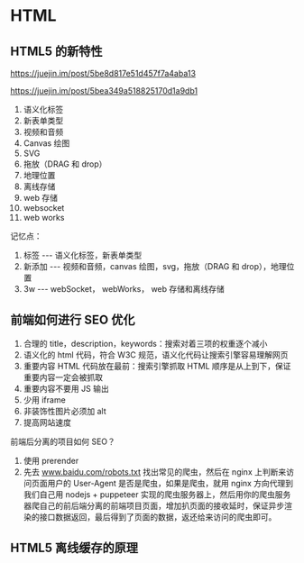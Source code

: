 # HTML

## HTML5 的新特性

https://juejin.im/post/5be8d817e51d457f7a4aba13

https://juejin.im/post/5bea349a518825170d1a9db1

1. 语义化标签
2. 新表单类型
3. 视频和音频
4. Canvas 绘图
5. SVG
6. 拖放（DRAG 和 drop）
7. 地理位置
8. 离线存储
9. web 存储
10. websocket
11. web works

记忆点：

1. 标签 --- 语义化标签，新表单类型
2. 新添加 --- 视频和音频，canvas 绘图，svg，拖放（DRAG 和 drop），地理位置
3. 3w --- webSocket， webWorks， web 存储和离线存储

## 前端如何进行 SEO 优化

1. 合理的 title，description，keywords：搜索对着三项的权重逐个减小
2. 语义化的 html 代码，符合 W3C 规范，语义化代码让搜索引擎容易理解网页
3. 重要内容 HTML 代码放在最前：搜索引擎抓取 HTML 顺序是从上到下，保证重要内容一定会被抓取
4. 重要内容不要用 JS 输出
5. 少用 iframe
6. 非装饰性图片必须加 alt
7. 提高网站速度

前端后分离的项目如何 SEO？

1. 使用 prerender
2. 先去 www.baidu.com/robots.txt 找出常见的爬虫，然后在 nginx 上判断来访问页面用户的 User-Agent 是否是爬虫，如果是爬虫，就用 nginx 方向代理到我们自己用 nodejs + puppeteer 实现的爬虫服务器上，然后用你的爬虫服务器爬自己的前后端分离的前端项目页面，增加扒页面的接收延时，保证异步渲染的接口数据返回，最后得到了页面的数据，返还给来访问的爬虫即可。

## HTML5 离线缓存的原理
